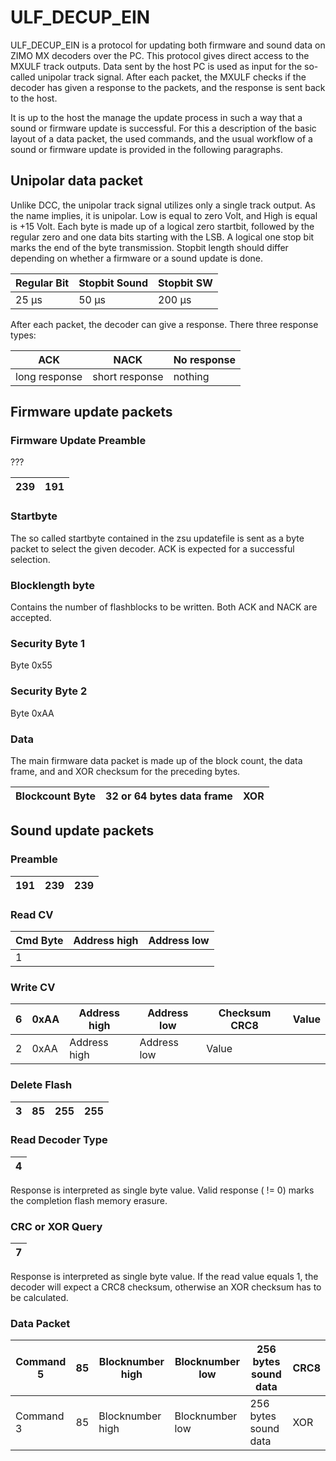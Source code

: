 # ULF_DECUP_EIN

ULF_DECUP_EIN is a protocol for updating both firmware and sound data on ZIMO MX decoders over the PC. This protocol gives direct access to the MXULF track outputs. Data sent by the host PC is used as input for the so-called unipolar track signal. After each packet, the MXULF checks if the decoder has given a response to the packets, and the response is sent back to the host.

It is up to the host the manage the update process in such a way that a sound or firmware update is successful. For this a description of the basic layout of a data packet, the used commands, and the usual workflow of a sound or firmware update is provided in the following paragraphs.

## Unipolar data packet

Unlike DCC, the unipolar track signal utilizes only a single track output. As the name implies, it is unipolar. Low is equal to zero Volt, and High is equal is +15 Volt.
Each byte is made up of a logical zero startbit, followed by the regular zero and one data bits starting with the LSB. A logical one stop bit marks the end of the byte transmission. Stopbit length should differ depending on whether a firmware or a sound update is done.

| Regular Bit | Stopbit Sound | Stopbit SW |
|---|---|---|
| 25 µs | 50 µs | 200 µs |

After each packet, the decoder can give a response. There three response types:

| ACK | NACK | No response |
|---|---|---|
| long response| short response | nothing

## Firmware update packets

### Firmware Update Preamble

???

| 239 | 191 |
| ---| --- |

### Startbyte
The so called startbyte contained in the zsu updatefile is sent as a byte packet to select the given decoder. ACK is expected for a successful selection.

### Blocklength byte

Contains the number of flashblocks to be written. Both ACK and NACK are accepted.

### Security Byte 1

Byte 0x55

### Security Byte 2

Byte 0xAA

### Data
The main firmware data packet is made up of the block count, the data frame, and and XOR checksum for the preceding bytes.

| Blockcount Byte | 32 or 64 bytes data frame | XOR |
| --- | --- | --- |

## Sound update packets

### Preamble

| 191 | 239 | 239 |
| --- | --- | --- |

### Read CV

| Cmd Byte | Address high | Address low |
| --- | --- | --- |
| 1 |  | |

### Write CV

| 6 | 0xAA | Address high | Address low | Checksum CRC8 | Value |
| --- |--- |--- |--- |--- |--- |
| 2 | 0xAA | Address high | Address low | Value |

### Delete Flash

| 3 | 85 | 255 | 255 |
| --- | --- | --- | --- |

### Read Decoder Type

| 4 |
| ---|

Response is interpreted as single byte value. Valid response ( != 0) marks the completion flash memory erasure.

### CRC or XOR Query

| 7 |
| ---|

Response is interpreted as single byte value. If the read value equals 1, the decoder will expect a CRC8 checksum, otherwise an XOR checksum has to be calculated.

### Data Packet

| Command 5 | 85 | Blocknumber high | Blocknumber low | 256 bytes sound data | CRC8 |
| --- |--- |--- |--- |--- |--- |
| Command 3 | 85 | Blocknumber high | Blocknumber low | 256 bytes sound data | XOR |


